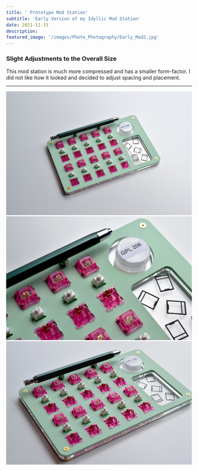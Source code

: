 ```yaml
---
title: ' Prototype Mod Station'
subtitle: 'Early Version of my Idyllic Mod Station'
date: 2021-11-15
description: 
featured_image: '/images/Photo_Photography/Early_Mod2.jpg'
---
```

### Slight Adjustments to the Overall Size

This mod station is much more compressed and has a smaller form-factor. I did not like how it looked and decided to adjust spacing and placement. 

---


<div class="gallery" data-columns="1">
    <img src="/images/Photo_Photography/Early_Mod2.jpg">
</div>

<div class="gallery" data-columns="2">
    <img src="/images/Photo_Photography/Early_Mod1.jpg">
    <img src="/images/Photo_Photography/Early_Mod.jpg">
</div>

